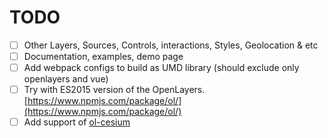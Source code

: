 # TODO

- [ ] Other Layers, Sources, Controls, interactions, Styles, Geolocation & etc
- [ ] Documentation, examples, demo page
- [ ] Add webpack configs to build as UMD library (should exclude only openlayers and vue)
- [ ] Try with ES2015 version of the OpenLayers. [https://www.npmjs.com/package/ol/](https://www.npmjs.com/package/ol/)
- [ ] Add support of [ol-cesium](http://openlayers.org/ol-cesium/)
